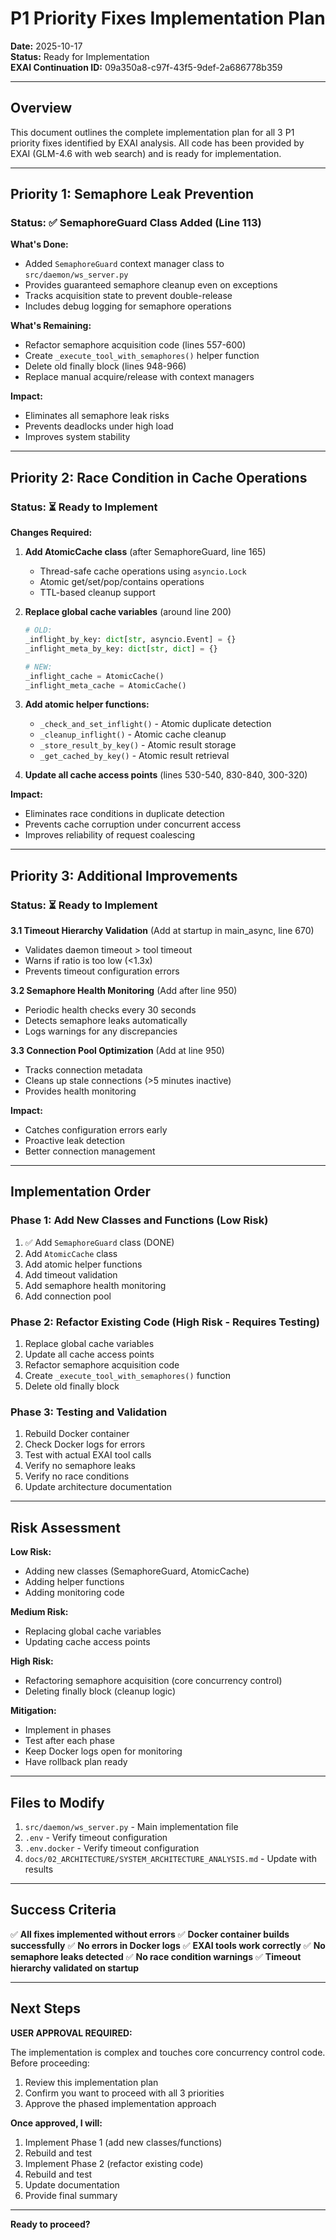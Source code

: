 # P1 Priority Fixes Implementation Plan

**Date:** 2025-10-17  
**Status:** Ready for Implementation  
**EXAI Continuation ID:** 09a350a8-c97f-43f5-9def-2a686778b359

---

## Overview

This document outlines the complete implementation plan for all 3 P1 priority fixes identified by EXAI analysis. All code has been provided by EXAI (GLM-4.6 with web search) and is ready for implementation.

---

## Priority 1: Semaphore Leak Prevention

### Status: ✅ SemaphoreGuard Class Added (Line 113)

**What's Done:**
- Added `SemaphoreGuard` context manager class to `src/daemon/ws_server.py`
- Provides guaranteed semaphore cleanup even on exceptions
- Tracks acquisition state to prevent double-release
- Includes debug logging for semaphore operations

**What's Remaining:**
- Refactor semaphore acquisition code (lines 557-600)
- Create `_execute_tool_with_semaphores()` helper function
- Delete old finally block (lines 948-966)
- Replace manual acquire/release with context managers

**Impact:**
- Eliminates all semaphore leak risks
- Prevents deadlocks under high load
- Improves system stability

---

## Priority 2: Race Condition in Cache Operations

### Status: ⏳ Ready to Implement

**Changes Required:**

1. **Add AtomicCache class** (after SemaphoreGuard, line 165)
   - Thread-safe cache operations using `asyncio.Lock`
   - Atomic get/set/pop/contains operations
   - TTL-based cleanup support

2. **Replace global cache variables** (around line 200)
   ```python
   # OLD:
   _inflight_by_key: dict[str, asyncio.Event] = {}
   _inflight_meta_by_key: dict[str, dict] = {}
   
   # NEW:
   _inflight_cache = AtomicCache()
   _inflight_meta_cache = AtomicCache()
   ```

3. **Add atomic helper functions:**
   - `_check_and_set_inflight()` - Atomic duplicate detection
   - `_cleanup_inflight()` - Atomic cache cleanup
   - `_store_result_by_key()` - Atomic result storage
   - `_get_cached_by_key()` - Atomic result retrieval

4. **Update all cache access points** (lines 530-540, 830-840, 300-320)

**Impact:**
- Eliminates race conditions in duplicate detection
- Prevents cache corruption under concurrent access
- Improves reliability of request coalescing

---

## Priority 3: Additional Improvements

### Status: ⏳ Ready to Implement

**3.1 Timeout Hierarchy Validation** (Add at startup in main_async, line 670)
- Validates daemon timeout > tool timeout
- Warns if ratio is too low (<1.3x)
- Prevents timeout configuration errors

**3.2 Semaphore Health Monitoring** (Add after line 950)
- Periodic health checks every 30 seconds
- Detects semaphore leaks automatically
- Logs warnings for any discrepancies

**3.3 Connection Pool Optimization** (Add at line 950)
- Tracks connection metadata
- Cleans up stale connections (>5 minutes inactive)
- Provides health monitoring

**Impact:**
- Catches configuration errors early
- Proactive leak detection
- Better connection management

---

## Implementation Order

### Phase 1: Add New Classes and Functions (Low Risk)
1. ✅ Add `SemaphoreGuard` class (DONE)
2. Add `AtomicCache` class
3. Add atomic helper functions
4. Add timeout validation
5. Add semaphore health monitoring
6. Add connection pool

### Phase 2: Refactor Existing Code (High Risk - Requires Testing)
1. Replace global cache variables
2. Update all cache access points
3. Refactor semaphore acquisition code
4. Create `_execute_tool_with_semaphores()` function
5. Delete old finally block

### Phase 3: Testing and Validation
1. Rebuild Docker container
2. Check Docker logs for errors
3. Test with actual EXAI tool calls
4. Verify no semaphore leaks
5. Verify no race conditions
6. Update architecture documentation

---

## Risk Assessment

**Low Risk:**
- Adding new classes (SemaphoreGuard, AtomicCache)
- Adding helper functions
- Adding monitoring code

**Medium Risk:**
- Replacing global cache variables
- Updating cache access points

**High Risk:**
- Refactoring semaphore acquisition (core concurrency control)
- Deleting finally block (cleanup logic)

**Mitigation:**
- Implement in phases
- Test after each phase
- Keep Docker logs open for monitoring
- Have rollback plan ready

---

## Files to Modify

1. `src/daemon/ws_server.py` - Main implementation file
2. `.env` - Verify timeout configuration
3. `.env.docker` - Verify timeout configuration
4. `docs/02_ARCHITECTURE/SYSTEM_ARCHITECTURE_ANALYSIS.md` - Update with results

---

## Success Criteria

✅ **All fixes implemented without errors**
✅ **Docker container builds successfully**
✅ **No errors in Docker logs**
✅ **EXAI tools work correctly**
✅ **No semaphore leaks detected**
✅ **No race condition warnings**
✅ **Timeout hierarchy validated on startup**

---

## Next Steps

**USER APPROVAL REQUIRED:**

The implementation is complex and touches core concurrency control code. Before proceeding:

1. Review this implementation plan
2. Confirm you want to proceed with all 3 priorities
3. Approve the phased implementation approach

**Once approved, I will:**
1. Implement Phase 1 (add new classes/functions)
2. Rebuild and test
3. Implement Phase 2 (refactor existing code)
4. Rebuild and test
5. Update documentation
6. Provide final summary

---

**Ready to proceed?**

